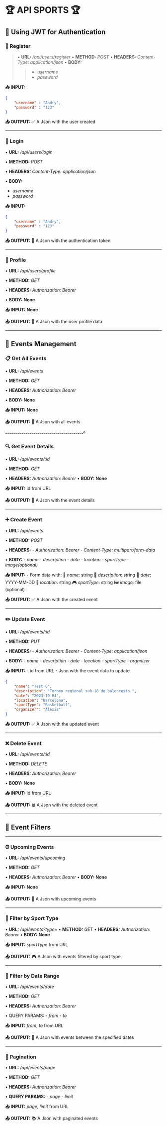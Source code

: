 # 🏆 **API SPORTS** 🏆

## 🔐 Using JWT for Authentication

### 📝 Register

> • **URL:** */api/users/register*
> • **METHOD:** *POST*
> • **HEADERS:** *Content-Type: application/json*
> • **BODY:** 
>>  - *username*
>>  - *password*

**📥 INPUT:**    
```json
{
    "username" : "Andry",
    "password" : "123"
}
```

**📤 OUTPUT:**
    ✅ A Json with the user created

---------------------------------------

### 🔑 Login  

• **URL:** */api/users/login*

• **METHOD:** *POST*

• **HEADERS:** *Content-Type: application/json*

• **BODY:** 
  - *username*
  - *password*

**📥 INPUT:**

```json
{
    "username" : "Andry",
    "password" : "123"
}
```

**📤 OUTPUT:**
    🎫 A Json with the authentication token

---------------------------------------

### 👤 Profile

• **URL:** */api/users/profile*

• **METHOD:** *GET*

• **HEADERS:** *Authorization: Bearer <token>*

• **BODY:** **None**

**📥 INPUT:** **None**

**📤 OUTPUT:**
    👥 A Json with the user profile data

---------------------------------------

## 🎯 Events Management

### 📋 Get All Events

• **URL:** */api/events*

• **METHOD:** *GET*

• **HEADERS:** *Authorization: Bearer <token>*

• **BODY:** **None**

**📥 INPUT:** **None**

**📤 OUTPUT:**
    📑 A Json with all events

---------------------------------------º

### 🔍 Get Event Details

• **URL:** */api/events/:id*

• **METHOD:** *GET*

• **HEADERS:** *Authorization: Bearer <token>*
• **BODY:** **None**

**📥 INPUT:** id from URL

**📤 OUTPUT:**
    📄 A Json with the event details

---------------------------------------

### ➕ Create Event

• **URL:** */api/events*

• **METHOD:** *POST*

• **HEADERS:** 
    - *Authorization: Bearer <token>*
    - *Content-Type: multipart/form-data*

• **BODY:**
    - *name*
    - *description*
    - *date*
    - *location*
    - *sportType*
    - *image(optional)*

**📥 INPUT:**
    - Form data with:
        📝 *name*: string
        📝 *description*: string
        📅 *date*: YYYY-MM-DD
        📍 *location*: string
        🎮 *sportType*: string
        🖼️ *image*: file (optional)

**📤 OUTPUT:**
    ✅ A Json with the created event

---------------------------------------

### ✏️ Update Event

• **URL:** */api/events/:id*

• **METHOD:** *PUT*

• **HEADERS:** 
    - *Authorization: Bearer <token>*
    - *Content-Type: application/json*

• **BODY:**
    - *name*
    - *description*
    - *date*
    - *location*
    - *sportType*
    - *organizer*

**📥 INPUT:**
    - id from URL
    - Json with the event data to update

```json
{
    "name": "Test 6",
    "description": "Torneo regional sub-18 de baloncesto.",
    "date": "2023-10-04",
    "location": "Barcelona", 
    "sportType": "Basketball",
    "organizer": "Alexis"
}
```

**📤 OUTPUT:**
    ✅ A Json with the updated event

---------------------------------------

### ❌ Delete Event
    
• **URL:** */api/events/:id*

• **METHOD:** *DELETE*

• **HEADERS:** *Authorization: Bearer <token>*

• **BODY:** **None**

**📥 INPUT:** id from URL

**📤 OUTPUT:**
    🗑️ A Json with the deleted event

---------------------------------------

## 📅 Event Filters
---------------------------------------

### ⏰ Upcoming Events

• **URL:** */api/events/upcoming*

• **METHOD:** *GET*

• **HEADERS:** *Authorization: Bearer <token>*
• **BODY:** **None**

**📥 INPUT:** **None**

**📤 OUTPUT:**
    📆 A Json with upcoming events

---------------------------------------

### 🎯 Filter by Sport Type
• **URL:** */api/events?type=<sportType>*
• **METHOD:** *GET*
• **HEADERS:** *Authorization: Bearer <token>*
• **BODY:** **None**

**📥 INPUT:** *sportType* from URL

**📤 OUTPUT:**
    🎮 A Json with events filtered by sport type

---------------------------------------

### 📅 Filter by Date Range

• **URL:** */api/events/date*

• **METHOD:** *GET*

• **HEADERS:** *Authorization: Bearer <token>*

• QUERY PARAMS:
    - *from*
    - *to*

**📥 INPUT:** *from*, *to* from URL

**📤 OUTPUT:**
    📆 A Json with events between the specified dates

---------------------------------------

### 📑 Pagination

• **URL:** */api/events/page*

• **METHOD:** *GET*

• **HEADERS:** *Authorization: Bearer <token>*

• **QUERY PARAMS:**
    - *page*
    - *limit*

**📥 INPUT:** *page*, *limit* from URL

**📤 OUTPUT:**
    📚 A Json with paginated events